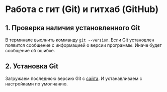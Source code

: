 # Работа с гит (Git) и гитхаб (GitHub)

## 1. Проверка наличия установленного Git

В терминале выолнить комманду `git --version`.
 Если Git установлен появится сообщение с информацией о версии программы. Иначе будет сообщение об ошибке.

## 2. Установка Git 

Загружаем последнюю версию Git с [сайта](https://git-scm.com/downloads). И устанавливаем с настройками по умолчанию.
